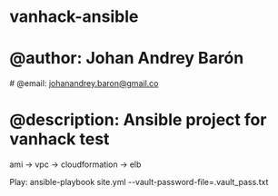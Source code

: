 # vanhack-ansible

# @author: Johan Andrey Barón
# @email: johanandrey.baron@gmail.co
# @description: Ansible project for vanhack test



ami -> vpc -> cloudformation -> elb

Play:
ansible-playbook site.yml --vault-password-file=.vault_pass.txt